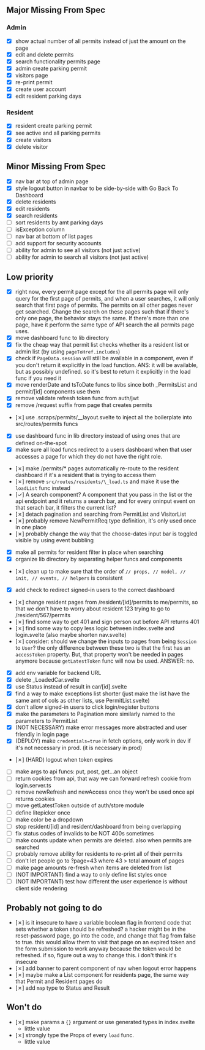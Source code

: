 ## Major Missing From Spec
### Admin
- [x] show actual number of all permits instead of just the amount on the page
- [x] edit and delete permits
- [x] search functionality permits page
- [x] admin create parking permit
- [x] visitors page
- [x] re-print permit
- [x] create user account
- [x] edit resident parking days
### Resident
- [x] resident create parking permit
- [x] see active and all parking permits
- [x] create visitors
- [x] delete visitor
## Minor Missing From Spec
- [x] nav bar at top of admin page
- [x] style logout button in navbar to be side-by-side with Go Back To Dashboard
- [x] delete residents
- [x] edit residents
- [x] search residents
- [ ] sort residents by amt parking days
- [ ] isException column
- [ ] nav bar at bottom of list pages
- [ ] add support for security accounts
- [ ] ability for admin to see all visitors (not just active)
- [ ] ability for admin to search all visitors (not just active)
## Low priority
- [x] right now, every permit page except for the all permits page will only query for the first page of permits, and when a user searches, it will only search that first page of permits. The permits on all other pages never get searched. Change the search on these pages such that if there's only one page, the behavior stays the same. If there's more than one page, have it perform the same type of API search the all permits page uses.
- [x] move dashboard func to lib directory
- [x] fix the cheap way that permit list checks whether its a resident list or admin list (by using `pageToHref.includes`)
- [x] check if `PageData.session` will still be available in a component, even if you don't return it explicitly in the load function. ANS: it will be available, but as possibly undefined. so it's best to return it explicitly in the load func if you need it
- [x] move renderDate and tsToDate funcs to libs since both \_PermitsList and permit/[id] components use them
- [x] remove validate refresh token func from auth/jwt
- [x] remove /request suffix from page that creates permits
- [✗] use .scraps/permits/\_\_layout.svelte to inject all the boilerplate into src/routes/permits funcs
- [x] use dashboard func in lib directory instead of using ones that are defined on-the-spot
- [x] make sure all load funcs redirect to a users dashboard when that user accesses a page for which they do not have the right role.
- [✗] make /permits/\* pages automatically re-route to the resident dashboard if it's a resident that is trying to access them
- [✗] remove `src/routes/residents/\_load.ts` and make it use the `loadList` func instead
- [✓] A search component? A component that you pass in the list or the api endpoint and it returns a search bar, and for every oninput event on that serach bar, it filters the current list? 
- [✗] detach pagination and searching from PermitList and VisitorList
- [✗] probably remove NewPermitReq type definition, it's only used once in one place
- [✗] probably change the way that the choose-dates input bar is toggled visible by using event bubbling
- [x] make all permits for resident filter in place when searching
- [x] organize lib directory by separating helper funcs and components
- [✗] clean up to make sure that the order of `// props, // model, // init, // events, // helpers` is consistent
- [x] add check to redirect signed-in users to the correct dashboard
- [✗] change resident pages from /resident/[id]/permits to me/permits, so that we don't have to worry about resident 123 trying to go to /resident/567/permits
- [✗] find some way to get 401 and sign person out before API returns 401
- [✗] find some way to copy less logic between index.svelte and login.svelte (also maybe shorten nav.svelte)
- [✗] consider: should we change the inputs to pages from being `Session` to `User`? the only difference between these two is that the first has an `accessToken` property. But, that property won't be needed in pages anymore because `getLatestToken` func will now be used. ANSWER: no.
- [x] add env variable for backend URL
- [x] delete \_LoadedCar.svelte
- [x] use Status<T> instead of result in car/[id].svelte
- [x] find a way to make exceptions list shorter (just make the list have the same amt of cols as other lists, use PermitList.svelte)
- [x] don't allow signed-in users to click login/register buttons
- [x] make the parameters to Pagination more similarly named to the parameters to PermitList
- [x] (NOT NECESSARY) make error messages more abstracted and user friendly in login page
- [x] (DEPLOY) make `credentials=true` in fetch options, only work in dev if it's not necessary in prod. (it is necessary in prod)
- [✗] (HARD) logout when token expires
- [ ] make args to api funcs: put, post, get...an object
- [ ] return cookies from api, that way we can forward refresh cookie from login.server.ts
- [ ] remove newRefresh and newAccess once they won't be used once api returns cookies
- [ ] move getLatestToken outside of auth/store module
- [ ] define litepicker once
- [ ] make color be a dropdown
- [ ] stop resident/[id] and resident/dashboard from being overlapping
- [ ] fix status codes of invalids to be NOT 400s sometimes
- [ ] make counts update when permits are deleted. also when permits are searched
- [ ] probably remove ability for residents to re-print all of their permits
- [ ] don't let people go to ?page=43 where 43 > total amount of pages
- [ ] make page amounts re-fresh when items are deleted from list
- [ ] (NOT IMPORTANT) find a way to only define list styles once
- [ ] (NOT IMPORTANT) test how different the user experience is without client side rendering
## Probably not going to do
- [✗] is it insecure to have a variable boolean flag in frontend code that sets whether a token should be refreshed? a hacker might be in the reset-password page, go into the code, and change that flag from false to true. this would allow them to visit that page on an expired token and the form submission to work anyway because the token would be refreshed. if so, figure out a way to change this. i don't think it's insecure
- [✗] add banner to parent component of nav when logout error happens
- [✗] maybe make a List component for residents page, the same way that Permit and Resident pages do
- [✗] add `map` type to Status and Result
## Won't do
- [✗] make params a `{}` argument or use generated types in index.svelte
    * little value
- [✗] strongly type the Props of every `load` func.
    * little value

